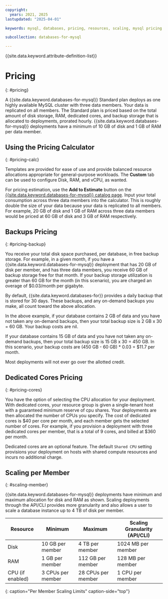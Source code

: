 ```yaml
---
copyright:
  years: 2021, 2025
lastupdated: "2025-04-01"

keywords: mysql, databases, pricing, resources, scaling, mysql pricing

subcollection: databases-for-mysql

---
```


{{site.data.keyword.attribute-definition-list}}

# Pricing
{: #pricing}

A {{site.data.keyword.databases-for-mysql}} Standard plan deploys as one highly available MySQL cluster with three data members. Your data is replicated on all members. The Standard plan is priced based on the total amount of disk storage, RAM, dedicated cores, and backup storage that is allocated to deployments, prorated hourly. {{site.data.keyword.databases-for-mysql}} deployments have a minimum of 10 GB of disk and 1 GB of RAM per data member.

## Using the Pricing Calculator
{: #pricing-calc}

Templates are provided for ease of use and provide balanced resource allocations appropriate for general-purpose workloads. The **Custom** tab can be used to configure Disk, RAM, and vCPU, as wanted.

For pricing estimation, use the **Add to Estimate** button on the [{{site.data.keyword.databases-for-mysql}} catalog page](https://cloud.ibm.com/databases/databases-for-mysql/create?catalog_query=aHR0cHM6Ly9jbG91ZC5pYm0uY29tL2NhdGFsb2cjc2VydmljZXM%3D). Input your total consumption across three data members into the calculator. This is roughly double the size of your data because your data is replicated to all members. For example, 20 GB of disk and 1 GB of RAM across three data members would be priced at 60 GB of disk and 3 GB of RAM respectively. 

## Backups Pricing
{: #pricing-backup}

You receive your total disk space purchased, per database, in free backup storage. For example, in a given month, if you have a {{site.data.keyword.databases-for-mysql}} deployment that has 20 GB of disk per member, and has three data members, you receive 60 GB of backup storage free for that month. If your backup storage utilization is greater than 60 GB for the month (in this scenario), you are charged an overage of $0.03/month per gigabyte. 

By default, {{site.data.keyword.databases-for}} provides a daily backup that is stored for 30 days. These backups, and any on-demand backups you make, all count toward the above allocation.

In the above example, if your database contains 2 GB of data and you have not taken any on-demand backups, then your total backup size is 2 GB x 30 = 60 GB. Your backup costs are nil.

If your database contains 15 GB of data and you have not taken any on-demand backups, then your total backup size is 15 GB x 30 = 450 GB. In this scenario, your backup costs are (450 GB - 60 GB) * 0.03 = $11.7 per month.

Most deployments will not ever go over the allotted credit.

## Dedicated Cores Pricing
{: #pricing-cores}

You have the option of selecting the CPU allocation for your deployment. With dedicated cores, your resource group is given a single-tenant host with a guaranteed minimum reserve of cpu shares. Your deployments are then allocated the number of CPUs you specify. The cost of dedicated cores is $40 per core per month, and each member gets the selected number of cores. For example, if you provision a deployment with three dedicated cores per member, that is a total of 9 cores, and billed at $360 per month. 

Dedicated cores are an optional feature. The default `Shared CPU` setting provisions your deployment on hosts with shared compute resources and incurs no additional charge.

## Scaling per Member
{: #scaling-member}

{{site.data.keyword.databases-for-mysql}} deployments have minimum and maximum allocation for disk and RAM as shown. Scaling deployments through the API/CLI provides more granularity and also allows a user to scale a database instance up to 4 TB of disk per member.

| Resource | Minimum | Maximum | Scaling Granularity (API/CLI) |
| ---------- | ----- | ----- | ------- |
| Disk | 10 GB per member | 4 TB per member | 1024 MB per member |
| RAM | 1 GB per member | 112 GB per member | 128 MB per member |
| CPU (if enabled) | 3 CPUs per member | 28 CPUs per member| 1 CPU per member |
{: caption="Per Member Scaling Limits" caption-side="top"}
